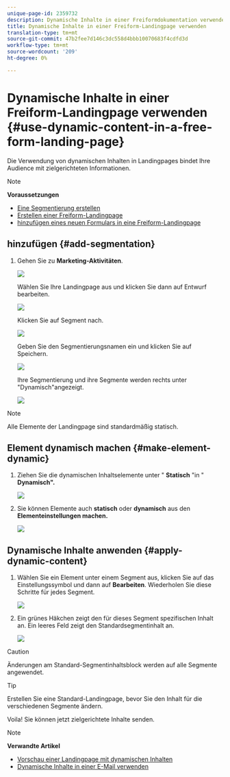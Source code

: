 ```yaml
---
unique-page-id: 2359732
description: Dynamische Inhalte in einer Freiformdokumentation verwenden - Marketing Docs - Produktdokumentation
title: Dynamische Inhalte in einer Freiform-Landingpage verwenden
translation-type: tm+mt
source-git-commit: 47b2fee7d146c3dc558d4bbb10070683f4cdfd3d
workflow-type: tm+mt
source-wordcount: '209'
ht-degree: 0%

---
```



# Dynamische Inhalte in einer Freiform-Landingpage verwenden {#use-dynamic-content-in-a-free-form-landing-page}

Die Verwendung von dynamischen Inhalten in Landingpages bindet Ihre Audience mit zielgerichteten Informationen.

>[!NOTE]
>
>**Voraussetzungen**
>
>* [Eine Segmentierung erstellen](../../../../product-docs/personalization/segmentation-and-snippets/segmentation/create-a-segmentation.md)
>* [Erstellen einer Freiform-Landingpage](create-a-free-form-landing-page.md)
>* [hinzufügen eines neuen Formulars in eine Freiform-Landingpage](add-a-new-form-to-a-free-form-landing-page.md)

>



## hinzufügen {#add-segmentation}

1. Gehen Sie zu **Marketing-Aktivitäten**.

   ![](assets/login-marketing-activities-2.png)

   Wählen Sie Ihre Landingpage aus und klicken Sie dann auf Entwurf bearbeiten.

   ![](assets/landingpageeditdraft-1.jpg)

   Klicken Sie auf Segment nach.

   ![](assets/image2014-9-17-12-3a8-3a46.png)

   Geben Sie den Segmentierungsnamen ein und klicken Sie auf Speichern.

   ![](assets/image2014-9-17-12-3a8-3a53.png)

   Ihre Segmentierung und ihre Segmente werden rechts unter &quot;Dynamisch&quot;angezeigt.

   ![](assets/image2014-9-17-12-3a9-3a3.png)

>[!NOTE]
>
>Alle Elemente der Landingpage sind standardmäßig statisch.

## Element dynamisch machen {#make-element-dynamic}

1. Ziehen Sie die dynamischen Inhaltselemente unter &quot; **Statisch** &quot;in &quot; **Dynamisch&quot;.**

   ![](assets/image2014-9-17-12-3a10-3a8.png)

1. Sie können Elemente auch **statisch** oder **dynamisch** aus den **Elementeinstellungen machen.**

   ![](assets/image2014-9-17-12-3a10-3a14.png)

## Dynamische Inhalte anwenden {#apply-dynamic-content}

1. Wählen Sie ein Element unter einem Segment aus, klicken Sie auf das Einstellungssymbol und dann auf **Bearbeiten**. Wiederholen Sie diese Schritte für jedes Segment.

   ![](assets/image2014-9-17-12-3a11-3a43.png)

1. Ein grünes Häkchen zeigt den für dieses Segment spezifischen Inhalt an. Ein leeres Feld zeigt den Standardsegmentinhalt an.

   ![](assets/image2014-9-17-12-3a12-3a52.png)

>[!CAUTION]
>
>Änderungen am Standard-Segmentinhaltsblock werden auf alle Segmente angewendet.

>[!TIP]
>
>Erstellen Sie eine Standard-Landingpage, bevor Sie den Inhalt für die verschiedenen Segmente ändern.

Voila! Sie können jetzt zielgerichtete Inhalte senden.

>[!NOTE]
>
>**Verwandte Artikel**
>
>* [Vorschau einer Landingpage mit dynamischen Inhalten](../../../../product-docs/demand-generation/landing-pages/landing-page-actions/preview-a-landing-page-with-dynamic-content.md)
>* [Dynamische Inhalte in einer E-Mail verwenden](../../../../product-docs/email-marketing/general/functions-in-the-editor/using-dynamic-content-in-an-email.md)

>



